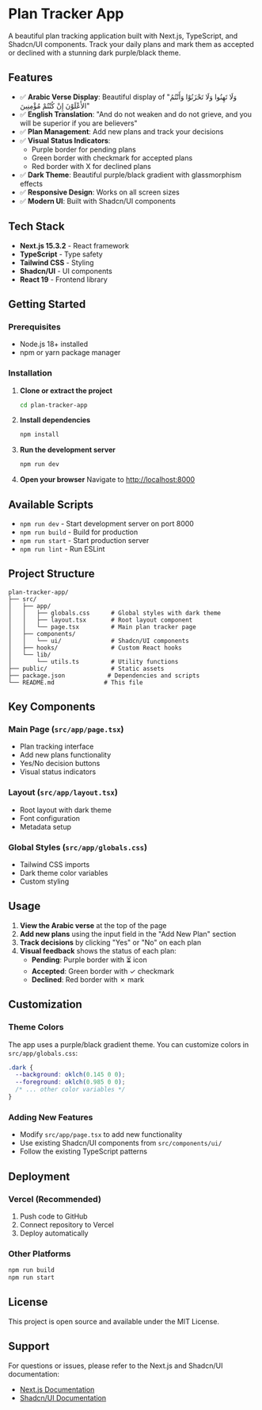 # Plan Tracker App

A beautiful plan tracking application built with Next.js, TypeScript, and Shadcn/UI components. Track your daily plans and mark them as accepted or declined with a stunning dark purple/black theme.

## Features

- ✅ **Arabic Verse Display**: Beautiful display of "وَلَا تَهِنُوا وَلَا تَحْزَنُوْا وَأَنْتُمُ الأَعْلَوْنَ إِنْ كُنْتُمْ مُؤْمِنِينَ"
- ✅ **English Translation**: "And do not weaken and do not grieve, and you will be superior if you are believers"
- ✅ **Plan Management**: Add new plans and track your decisions
- ✅ **Visual Status Indicators**: 
  - Purple border for pending plans
  - Green border with checkmark for accepted plans
  - Red border with X for declined plans
- ✅ **Dark Theme**: Beautiful purple/black gradient with glassmorphism effects
- ✅ **Responsive Design**: Works on all screen sizes
- ✅ **Modern UI**: Built with Shadcn/UI components

## Tech Stack

- **Next.js 15.3.2** - React framework
- **TypeScript** - Type safety
- **Tailwind CSS** - Styling
- **Shadcn/UI** - UI components
- **React 19** - Frontend library

## Getting Started

### Prerequisites

- Node.js 18+ installed
- npm or yarn package manager

### Installation

1. **Clone or extract the project**
   ```bash
   cd plan-tracker-app
   ```

2. **Install dependencies**
   ```bash
   npm install
   ```

3. **Run the development server**
   ```bash
   npm run dev
   ```

4. **Open your browser**
   Navigate to [http://localhost:8000](http://localhost:8000)

## Available Scripts

- `npm run dev` - Start development server on port 8000
- `npm run build` - Build for production
- `npm run start` - Start production server
- `npm run lint` - Run ESLint

## Project Structure

```
plan-tracker-app/
├── src/
│   ├── app/
│   │   ├── globals.css      # Global styles with dark theme
│   │   ├── layout.tsx       # Root layout component
│   │   └── page.tsx         # Main plan tracker page
│   ├── components/
│   │   └── ui/              # Shadcn/UI components
│   ├── hooks/               # Custom React hooks
│   └── lib/
│       └── utils.ts         # Utility functions
├── public/                  # Static assets
├── package.json            # Dependencies and scripts
└── README.md              # This file
```

## Key Components

### Main Page (`src/app/page.tsx`)
- Plan tracking interface
- Add new plans functionality
- Yes/No decision buttons
- Visual status indicators

### Layout (`src/app/layout.tsx`)
- Root layout with dark theme
- Font configuration
- Metadata setup

### Global Styles (`src/app/globals.css`)
- Tailwind CSS imports
- Dark theme color variables
- Custom styling

## Usage

1. **View the Arabic verse** at the top of the page
2. **Add new plans** using the input field in the "Add New Plan" section
3. **Track decisions** by clicking "Yes" or "No" on each plan
4. **Visual feedback** shows the status of each plan:
   - **Pending**: Purple border with ⏳ icon
   - **Accepted**: Green border with ✓ checkmark
   - **Declined**: Red border with ✗ mark

## Customization

### Theme Colors
The app uses a purple/black gradient theme. You can customize colors in `src/app/globals.css`:

```css
.dark {
  --background: oklch(0.145 0 0);
  --foreground: oklch(0.985 0 0);
  /* ... other color variables */
}
```

### Adding New Features
- Modify `src/app/page.tsx` to add new functionality
- Use existing Shadcn/UI components from `src/components/ui/`
- Follow the existing TypeScript patterns

## Deployment

### Vercel (Recommended)
1. Push code to GitHub
2. Connect repository to Vercel
3. Deploy automatically

### Other Platforms
```bash
npm run build
npm run start
```

## License

This project is open source and available under the MIT License.

## Support

For questions or issues, please refer to the Next.js and Shadcn/UI documentation:
- [Next.js Documentation](https://nextjs.org/docs)
- [Shadcn/UI Documentation](https://ui.shadcn.com)
